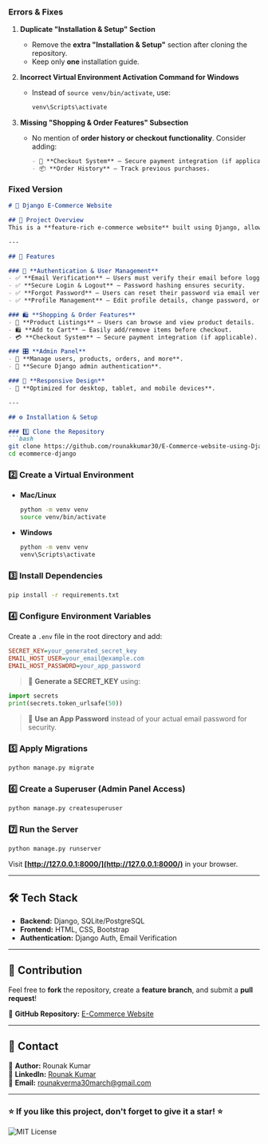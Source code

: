   

### **Errors & Fixes**  
1. **Duplicate "Installation & Setup" Section**  
   - Remove the **extra "Installation & Setup"** section after cloning the repository.  
   - Keep only **one** installation guide.  

2. **Incorrect Virtual Environment Activation Command for Windows**  
   - Instead of `source venv/bin/activate`, use:  
     ```bash
     venv\Scripts\activate
     ```  

3. **Missing "Shopping & Order Features" Subsection**  
   - No mention of **order history or checkout functionality**. Consider adding:  
     ```markdown
     - 🛒 **Checkout System** – Secure payment integration (if applicable).  
     - 📦 **Order History** – Track previous purchases.  
     ```  

### **Fixed Version**
```markdown
# 🛒 Django E-Commerce Website  

## 📌 Project Overview  
This is a **feature-rich e-commerce website** built using Django, allowing users to **register, verify their email, shop, manage profiles, and recover passwords securely**.  

---

## 🚀 Features  

### 🔐 **Authentication & User Management**  
- ✅ **Email Verification** – Users must verify their email before logging in.  
- ✅ **Secure Login & Logout** – Password hashing ensures security.  
- ✅ **Forgot Password** – Users can reset their password via email verification.  
- ✅ **Profile Management** – Edit profile details, change password, or delete account.  

### 🛍️ **Shopping & Order Features**  
- 🛒 **Product Listings** – Users can browse and view product details.  
- 🛍️ **Add to Cart** – Easily add/remove items before checkout.  
- 💳 **Checkout System** – Secure payment integration (if applicable).  

### 🎛️ **Admin Panel**  
- 🔧 **Manage users, products, orders, and more**.  
- 🔑 **Secure Django admin authentication**.  

### 📱 **Responsive Design**  
- 📲 **Optimized for desktop, tablet, and mobile devices**.  

---

## ⚙️ Installation & Setup  

### 1️⃣ Clone the Repository  
```bash
git clone https://github.com/rounakkumar30/E-Commerce-website-using-Django.git
cd ecommerce-django
```

### 2️⃣ Create a Virtual Environment  
- **Mac/Linux**  
  ```bash
  python -m venv venv
  source venv/bin/activate
  ```
- **Windows**  
  ```bash
  python -m venv venv
  venv\Scripts\activate
  ```

### 3️⃣ Install Dependencies  
```bash
pip install -r requirements.txt
```

### 4️⃣ Configure Environment Variables  
Create a `.env` file in the root directory and add:  
```ini
SECRET_KEY=your_generated_secret_key
EMAIL_HOST_USER=your_email@example.com
EMAIL_HOST_PASSWORD=your_app_password
```

> 🔹 **Generate a SECRET_KEY** using:  
```python
import secrets
print(secrets.token_urlsafe(50))
```

> 🔹 **Use an App Password** instead of your actual email password for security.  

### 5️⃣ Apply Migrations  
```bash
python manage.py migrate
```

### 6️⃣ Create a Superuser (Admin Panel Access)  
```bash
python manage.py createsuperuser
```

### 7️⃣ Run the Server  
```bash
python manage.py runserver
```
Visit **[http://127.0.0.1:8000/](http://127.0.0.1:8000/)** in your browser.  

---

## 🛠 Tech Stack  
- **Backend:** Django, SQLite/PostgreSQL  
- **Frontend:** HTML, CSS, Bootstrap  
- **Authentication:** Django Auth, Email Verification  

---

## 🤝 Contribution  
Feel free to **fork** the repository, create a **feature branch**, and submit a **pull request**!  

📌 **GitHub Repository:** [E-Commerce Website](https://github.com/rounakkumar30/E-Commerce-website-using-Django.git)  

---

## 📩 Contact  
🔹 **Author:** Rounak Kumar  
🔹 **LinkedIn:** [Rounak Kumar](https://www.linkedin.com/in/rounakkumar30/)  
🔹 **Email:** rounakverma30march@gmail.com  

---

### ⭐ **If you like this project, don't forget to give it a star!** ⭐  

![MIT License](https://img.shields.io/badge/License-MIT-green.svg)
```

